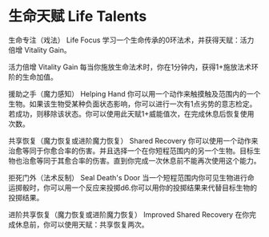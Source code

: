 # 生命天赋 Life Talents

生命专注（戏法） Life Focus
学习一个生命传承的0环法术，并获得天赋：活力倍增 Vitality Gain。

活力倍增 Vitality Gain
每当你施放生命法术时，你在1分钟内，获得1+施放法术环阶的生命加值。

援助之手（魔力感知） Helping Hand
你可以用一个动作来触摸触及范围内的一个生物。如果该生物受某种负面状态影响，你可以进行一次有1点劣势的意志检定。若成功，则移除该状态。你可以使用此天赋1+威能值次，在完成休息后恢复使用次数。

共享恢复（魔力恢复或进阶魔力恢复） Shared Recovery
你可以使用一个动作来治愈等同于你愈合率的伤害。并且选择一个在你短程范围内的另一个生物。目标生物也治愈等同于其愈合率的伤害。直到你完成一次休息前不能再次使用这个能力。

拒死门外（法术反制） Seal Death's Door
当一个短程范围内你可见生物进行命运掷骰时，你可以用一个反应来投掷d6.你可以用你的投掷结果来代替目标生物的投掷结果。

进阶共享恢复（魔力恢复或进阶魔力恢复） Improved Shared Recovery
在你完成休息前，你可以使用天赋：共享恢复两次。

 
